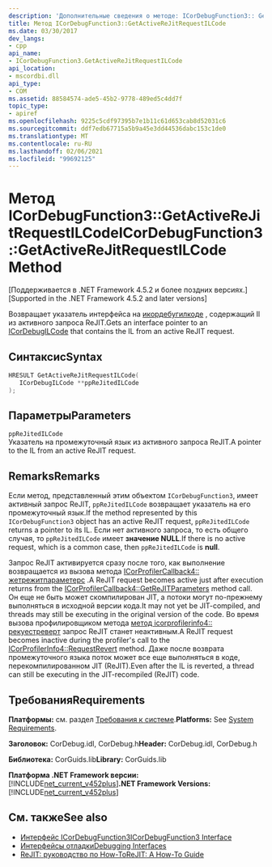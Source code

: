 ```yaml
---
description: 'Дополнительные сведения о методе: ICorDebugFunction3:: GetActiveReJitRequestILCode'
title: Метод ICorDebugFunction3::GetActiveReJitRequestILCode
ms.date: 03/30/2017
dev_langs:
- cpp
api_name:
- ICorDebugFunction3.GetActiveReJitRequestILCode
api_location:
- mscordbi.dll
api_type:
- COM
ms.assetid: 88584574-ade5-45b2-9778-489ed5c4dd7f
topic_type:
- apiref
ms.openlocfilehash: 9225c5cdf97395b7e1b11c61d653cab8d52031c6
ms.sourcegitcommit: ddf7edb67715a5b9a45e3dd44536dabc153c1de0
ms.translationtype: MT
ms.contentlocale: ru-RU
ms.lasthandoff: 02/06/2021
ms.locfileid: "99692125"
---
```

# <a name="icordebugfunction3getactiverejitrequestilcode-method"></a><span data-ttu-id="92f38-103">Метод ICorDebugFunction3::GetActiveReJitRequestILCode</span><span class="sxs-lookup"><span data-stu-id="92f38-103">ICorDebugFunction3::GetActiveReJitRequestILCode Method</span></span>

<span data-ttu-id="92f38-104">[Поддерживается в .NET Framework 4.5.2 и более поздних версиях.]</span><span class="sxs-lookup"><span data-stu-id="92f38-104">[Supported in the .NET Framework 4.5.2 and later versions]</span></span>  
  
 <span data-ttu-id="92f38-105">Возвращает указатель интерфейса на [икордебугилкоде](icordebugilcode-interface.md) , содержащий Il из активного запроса ReJIT.</span><span class="sxs-lookup"><span data-stu-id="92f38-105">Gets an interface pointer to an [ICorDebugILCode](icordebugilcode-interface.md) that contains the IL from an active ReJIT request.</span></span>  
  
## <a name="syntax"></a><span data-ttu-id="92f38-106">Синтаксис</span><span class="sxs-lookup"><span data-stu-id="92f38-106">Syntax</span></span>  
  
```cpp
HRESULT GetActiveReJitRequestILCode(  
   ICorDebugILCode **ppReJitedILCode  
);  
```  
  
## <a name="parameters"></a><span data-ttu-id="92f38-107">Параметры</span><span class="sxs-lookup"><span data-stu-id="92f38-107">Parameters</span></span>  

 `ppReJitedILCode`  
 <span data-ttu-id="92f38-108">Указатель на промежуточный язык из активного запроса ReJIT.</span><span class="sxs-lookup"><span data-stu-id="92f38-108">A pointer to the IL from an active ReJIT request.</span></span>  
  
## <a name="remarks"></a><span data-ttu-id="92f38-109">Remarks</span><span class="sxs-lookup"><span data-stu-id="92f38-109">Remarks</span></span>  

 <span data-ttu-id="92f38-110">Если метод, представленный этим объектом `ICorDebugFunction3`, имеет активный запрос ReJIT, `ppReJitedILCode` возвращает указатель на его промежуточный язык.</span><span class="sxs-lookup"><span data-stu-id="92f38-110">If the method represented by this `ICorDebugFunction3` object has an active ReJIT request, `ppReJitedILCode` returns a pointer to its IL.</span></span> <span data-ttu-id="92f38-111">Если нет активного запроса, то есть общего случая, то `ppReJitedILCode` имеет **значение NULL**.</span><span class="sxs-lookup"><span data-stu-id="92f38-111">If there is no active request, which is a common case, then `ppReJitedILCode` is **null**.</span></span>  
  
 <span data-ttu-id="92f38-112">Запрос ReJIT активируется сразу после того, как выполнение возвращается из вызова метода [ICorProfilerCallback4:: жетрежитпараметерс](../profiling/icorprofilercallback4-getrejitparameters-method.md) .</span><span class="sxs-lookup"><span data-stu-id="92f38-112">A ReJIT request becomes active just after execution returns from the [ICorProfilerCallback4::GetReJITParameters](../profiling/icorprofilercallback4-getrejitparameters-method.md) method call.</span></span> <span data-ttu-id="92f38-113">Он еще не быть может скомпилирован JIT, а потоки могут по-прежнему выполняться в исходной версии кода.</span><span class="sxs-lookup"><span data-stu-id="92f38-113">It may not yet be JIT-compiled, and threads may still be executing in the original version of the code.</span></span> <span data-ttu-id="92f38-114">Во время вызова профилировщиком метода [метод icorprofilerinfo4:: рекуестреверт](../profiling/icorprofilerinfo4-requestrevert-method.md) запрос ReJIT станет неактивным.</span><span class="sxs-lookup"><span data-stu-id="92f38-114">A ReJIT request becomes inactive during the profiler's call to the [ICorProfilerInfo4::RequestRevert](../profiling/icorprofilerinfo4-requestrevert-method.md) method.</span></span> <span data-ttu-id="92f38-115">Даже после возврата промежуточного языка поток может все еще выполняться в коде, перекомпилированном JIT (ReJIT).</span><span class="sxs-lookup"><span data-stu-id="92f38-115">Even after the IL is reverted, a thread can still be executing in the JIT-recompiled (ReJIT) code.</span></span>  
  
## <a name="requirements"></a><span data-ttu-id="92f38-116">Требования</span><span class="sxs-lookup"><span data-stu-id="92f38-116">Requirements</span></span>  

 <span data-ttu-id="92f38-117">**Платформы:** см. раздел [Требования к системе](../../get-started/system-requirements.md).</span><span class="sxs-lookup"><span data-stu-id="92f38-117">**Platforms:** See [System Requirements](../../get-started/system-requirements.md).</span></span>  
  
 <span data-ttu-id="92f38-118">**Заголовок:** CorDebug.idl, CorDebug.h</span><span class="sxs-lookup"><span data-stu-id="92f38-118">**Header:** CorDebug.idl, CorDebug.h</span></span>  
  
 <span data-ttu-id="92f38-119">**Библиотека:** CorGuids.lib</span><span class="sxs-lookup"><span data-stu-id="92f38-119">**Library:** CorGuids.lib</span></span>  
  
 <span data-ttu-id="92f38-120">**Платформа .NET Framework версии:**[!INCLUDE[net_current_v452plus](../../../../includes/net-current-v452plus-md.md)]</span><span class="sxs-lookup"><span data-stu-id="92f38-120">**.NET Framework Versions:** [!INCLUDE[net_current_v452plus](../../../../includes/net-current-v452plus-md.md)]</span></span>  
  
## <a name="see-also"></a><span data-ttu-id="92f38-121">См. также</span><span class="sxs-lookup"><span data-stu-id="92f38-121">See also</span></span>

- [<span data-ttu-id="92f38-122">Интерфейс ICorDebugFunction3</span><span class="sxs-lookup"><span data-stu-id="92f38-122">ICorDebugFunction3 Interface</span></span>](icordebugfunction3-interface.md)
- [<span data-ttu-id="92f38-123">Интерфейсы отладки</span><span class="sxs-lookup"><span data-stu-id="92f38-123">Debugging Interfaces</span></span>](debugging-interfaces.md)
- [<span data-ttu-id="92f38-124">ReJIT: руководство по How-To</span><span class="sxs-lookup"><span data-stu-id="92f38-124">ReJIT: A How-To Guide</span></span>](/archive/blogs/davbr/rejit-a-how-to-guide)

